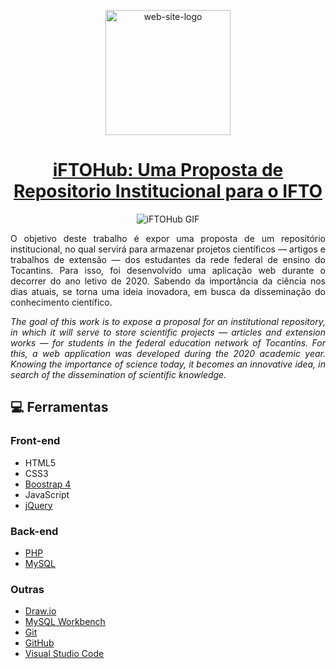 <p align="center">
    <img width="200" src="https://ik.imagekit.io/3wlkmsja1cv/logoifhub__emiZPFmb.png" alt="web-site-logo" title="iFTOHub logo">
</p>

<strong><h1 align="center"><a href="https://drive.google.com/file/d/100jGdQSBOeF10JaAyB5VFPz8zftFeC28/view?usp=sharing" title="Ler artigo (Read article)">iFTOHub: Uma Proposta de Repositorio Institucional para o IFTO</h1></a></strong>

<p align="center"><img src="https://ik.imagekit.io/3wlkmsja1cv/iFTOHUB_QWvLU8qb8.gif" style="vertical-align:middle" title="iFTOHub GIF"></p>

<p align="justify">O objetivo deste trabalho é expor uma proposta de um repositório institucional, no qual servirá para armazenar projetos científicos — artigos e trabalhos de extensão — dos estudantes da rede federal de ensino do Tocantins. Para isso, foi desenvolvido uma aplicação web durante o decorrer do ano letivo de 2020. Sabendo da importância da ciência nos dias atuais, se torna uma ideia inovadora, em busca da disseminação do conhecimento científico.</p>

<p align="justify"><i>The goal of this work is to expose a proposal for an institutional
repository, in which it will serve to store scientific projects — articles and extension works — for students in the federal education network of Tocantins. For
this, a web application was developed during the 2020 academic year. Knowing
the importance of science today, it becomes an innovative idea, in search of the
dissemination of scientific knowledge.</i></p>

##  💻  Ferramentas

### Front-end 
* HTML5
* CSS3
* [Boostrap 4](https://getbootstrap.com/)
* JavaScript
* [jQuery](https://jquery.com/)

### Back-end
* [PHP](https://www.php.net/)
* [MySQL](https://www.mysql.com/)

### Outras
* [Draw.io](https://app.diagrams.net/)
* [MySQL Workbench](https://www.mysql.com/products/workbench/)
* [Git](https://git-scm.com/)
* [GitHub](https://github.com/)
* [Visual Studio Code](https://code.visualstudio.com/)
